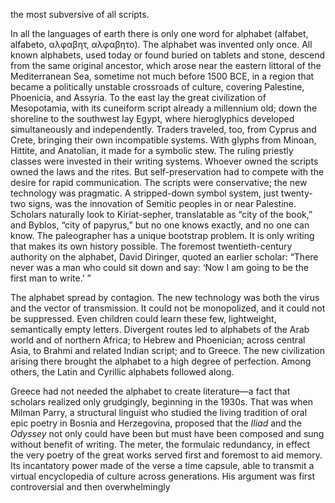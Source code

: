 <p>the most subversive of all scripts.</p>
<p>In all the languages of earth there is only one word for alphabet (alfabet, alfabeto, αλφαβητ, αλφαβητο). The alphabet was invented only once. All known alphabets, used today or found buried on tablets and stone, descend from the same original ancestor, which arose near the eastern littoral of the Mediterranean Sea, sometime not much before 1500 BCE, in a region that became a politically unstable crossroads of culture, covering Palestine, Phoenicia, and Assyria. To the east lay the great civilization of Mesopotamia, with its cuneiform script already a millennium old; down the shoreline to the southwest lay Egypt, where hieroglyphics developed simultaneously and independently. Traders traveled, too, from Cyprus and Crete, bringing their own incompatible systems. With glyphs from Minoan, Hittite, and Anatolian, it made for a symbolic stew. The ruling priestly classes were invested in their writing systems. Whoever owned the scripts owned the laws and the rites. But self-preservation had to compete with the desire for rapid communication. The scripts were conservative; the new technology was pragmatic. A stripped-down symbol system, just twenty-two signs, was the innovation of Semitic peoples in or near Palestine. Scholars naturally look to Kiriat-sepher, translatable as “city of the book,” and Byblos, “city of papyrus,” but no one knows exactly, and no one can know. The paleographer has a unique bootstrap problem. It is only writing that makes its own history possible. The foremost twentieth-century authority on the alphabet, David Diringer, quoted an earlier scholar: “There never was a man who could sit down and say: ‘Now I am going to be the first man to write.’ ”</p>
<p>The alphabet spread by contagion. The new technology was both the virus and the vector of transmission. It could not be monopolized, and it could not be suppressed. Even children could learn these few, lightweight, semantically empty letters. Divergent routes led to alphabets of the Arab world and of northern Africa; to Hebrew and Phoenician; across central Asia, to Brahmi and related Indian script; and to Greece. The new civilization arising there brought the alphabet to a high degree of perfection. Among others, the Latin and Cyrillic alphabets followed along.</p>
<p>Greece had not needed the alphabet to create literature—a fact that scholars realized only grudgingly, beginning in the 1930s. That was when Milman Parry, a structural linguist who studied the living tradition of oral epic poetry in Bosnia and Herzegovina, proposed that the <em>Iliad</em> and the <em>Odyssey</em> not only could have been but must have been composed and sung without benefit of writing. The meter, the formulaic redundancy, in effect the very poetry of the great works served first and foremost to aid memory. Its incantatory power made of the verse a time capsule, able to transmit a virtual encyclopedia of culture across generations. His argument was first controversial and then overwhelmingly</p>
